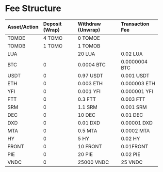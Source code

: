 # Fee Structure

|  Asset/Action | Deposit \(Wrap\) | Withdraw \(Unwrap\) | Transaction Fee |
| :--- | :--- | :--- | :--- |
| TOMOE | 4 TOMO | 0 TOMOE |  |
| TOMOB | 1 TOMO | 1 TOMOB |  |
| LUA |  | 20 LUA | 0.02 LUA |
| BTC | 0 | 0.0004 BTC | 0.0000004 BTC |
| USDT | 0 | 0.97 USDT | 0.001 USDT |
| ETH | 0 | 0.003 ETH | 0.000003 ETH |
| YFI | 0 | 0.001 YFI | 0.000001 YFI |
| FTT | 0 | 0.3 FTT | 0.003 FTT |
| SRM | 0 | 1.1 SRM | 0.001 SRM |
| DEC | 0 | 10 DEC | 0.01 DEC |
| DXD | 0 | 0.01 DXD | 0.00001 DXD |
| MTA | 0 | 0.5 MTA | 0.0002 MTA |
| HY | 0 | 5 HY | 0.02 HY |
| FRONT | 0 | 10 FRONT | 0.01FRONT |
| PIE | 0 | 20 PIE | 0.02 PIE |
| VNDC | 0 | 25000 VNDC | 25 VNDC |



